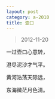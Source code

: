 ```yaml
---
layout: post
category: a-2010
title: 壶口
---
```


> 2012-11-20

一过壶口心意转，

澄尽泥沙才气平。

黄河浩荡天际远，

东海微茫月色清。